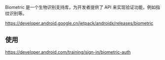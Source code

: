 Biometric 是一个生物识别支持库，为开发者提供了 API 来实现验证功能，例如指纹识别等。

https://developer.android.google.cn/jetpack/androidx/releases/biometric

## 使用

https://developer.android.com/training/sign-in/biometric-auth

